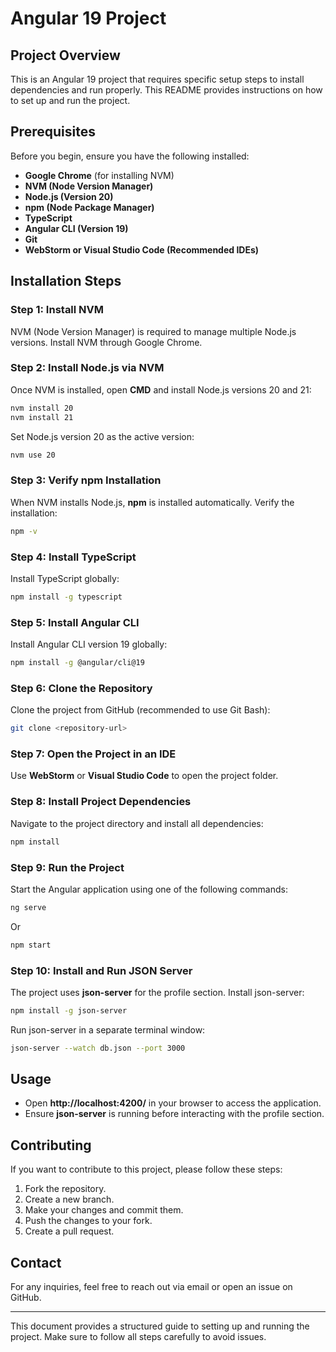 # Angular 19 Project

## Project Overview
This is an Angular 19 project that requires specific setup steps to install dependencies and run properly. This README provides instructions on how to set up and run the project.

## Prerequisites
Before you begin, ensure you have the following installed:

- **Google Chrome** (for installing NVM)
- **NVM (Node Version Manager)**
- **Node.js (Version 20)**
- **npm (Node Package Manager)**
- **TypeScript**
- **Angular CLI (Version 19)**
- **Git**
- **WebStorm or Visual Studio Code (Recommended IDEs)**

## Installation Steps

### Step 1: Install NVM
NVM (Node Version Manager) is required to manage multiple Node.js versions. Install NVM through Google Chrome.

### Step 2: Install Node.js via NVM
Once NVM is installed, open **CMD** and install Node.js versions 20 and 21:
```sh
nvm install 20
nvm install 21
```
Set Node.js version 20 as the active version:
```sh
nvm use 20
```

### Step 3: Verify npm Installation
When NVM installs Node.js, **npm** is installed automatically. Verify the installation:
```sh
npm -v
```

### Step 4: Install TypeScript
Install TypeScript globally:
```sh
npm install -g typescript
```

### Step 5: Install Angular CLI
Install Angular CLI version 19 globally:
```sh
npm install -g @angular/cli@19
```

### Step 6: Clone the Repository
Clone the project from GitHub (recommended to use Git Bash):
```sh
git clone <repository-url>
```

### Step 7: Open the Project in an IDE
Use **WebStorm** or **Visual Studio Code** to open the project folder.

### Step 8: Install Project Dependencies
Navigate to the project directory and install all dependencies:
```sh
npm install
```

### Step 9: Run the Project
Start the Angular application using one of the following commands:
```sh
ng serve
```
Or
```sh
npm start
```

### Step 10: Install and Run JSON Server
The project uses **json-server** for the profile section. Install json-server:
```sh
npm install -g json-server
```

Run json-server in a separate terminal window:
```sh
json-server --watch db.json --port 3000
```

## Usage
- Open **http://localhost:4200/** in your browser to access the application.
- Ensure **json-server** is running before interacting with the profile section.

## Contributing
If you want to contribute to this project, please follow these steps:
1. Fork the repository.
2. Create a new branch.
3. Make your changes and commit them.
4. Push the changes to your fork.
5. Create a pull request.

## Contact
For any inquiries, feel free to reach out via email or open an issue on GitHub.

---
This document provides a structured guide to setting up and running the project. Make sure to follow all steps carefully to avoid issues.

